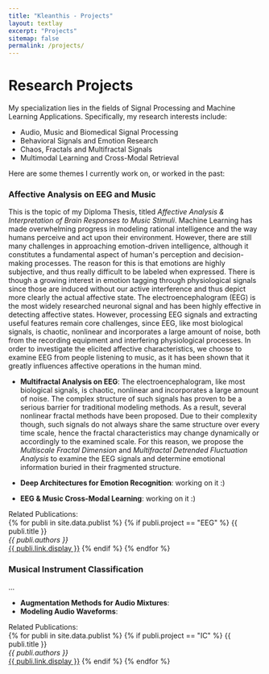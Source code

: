 ```yaml
---
title: "Kleanthis - Projects"
layout: textlay
excerpt: "Projects"
sitemap: false
permalink: /projects/
---
```


# Research Projects

My specialization lies in the fields of Signal Processing and Machine Learning Applications. Specifically, my research interests include:

* Audio, Music and Biomedical Signal Processing
* Behavioral Signals and Emotion Research
* Chaos, Fractals and Multifractal Signals
* Multimodal Learning and Cross-Modal Retrieval

Here are some themes I currently work on, or worked in the past:

### Affective Analysis on EEG and Music

This is the topic of my Diploma Thesis, titled *Affective Analysis & Interpretation of Brain Responses to Music Stimuli*. Machine Learning has made overwhelming progress in modeling rational intelligence and the way humans perceive and act upon their environment. However, there are still many challenges in approaching emotion-driven intelligence, although it constitutes a fundamental aspect of human's perception and decision-making processes. The reason for this is that emotions are highly subjective, and thus really difficult to be labeled when expressed. There is though a growing interest in emotion tagging through physiological signals since those are induced without our active interference and thus depict more clearly the actual affective state. The electroencephalogram (EEG) is the most widely researched neuronal signal and has been highly effective in detecting affective states. However, processing EEG signals and extracting useful features remain core challenges, since EEG, like most biological signals, is chaotic, nonlinear and incorporates a large amount of noise, both from the recording equipment and interfering physiological processes. In order to investigate the elicited affective characteristics, we choose to examine EEG from people listening to music, as it has been shown that it greatly influences affective operations in the human mind.

* **Multifractal Analysis on EEG**: The electroencephalogram, like most biological signals, is chaotic, nonlinear and incorporates a large amount of noise. The complex structure of such signals  has proven to be a serious barrier for traditional modeling methods. As a result, several nonlinear fractal methods have been proposed. Due to their complexity though, such signals do not always share the same structure over every time scale, hence the fractal characteristics may change dynamically or accordingly to the examined scale. For this reason, we propose the *Multiscale Fractal Dimension* and *Multifractal Detrended Fluctuation Analysis* to examine the EEG signals and determine emotional information buried in their fragmented structure.  

* **Deep Architectures for Emotion Recognition**: working on it :)  

* **EEG & Music Cross-Modal Learning**: working on it :)  

Related Publications:  
{% for publi in site.data.publist %}
{% if publi.project == "EEG" %}
  {{ publi.title }} <br />
  <em>{{ publi.authors }} </em><br /><a href="{{ publi.link.url }}">{{ publi.link.display }}</a>
{% endif %}
{% endfor %}

### Musical Instrument Classification

...
* **Augmentation Methods for Audio Mixtures**:
* **Modeling Audio Waveforms**:

Related Publications:  
{% for publi in site.data.publist %}
{% if publi.project == "IC" %}
  {{ publi.title }} <br />
  <em>{{ publi.authors }} </em><br /><a href="{{ publi.link.url }}">{{ publi.link.display }}</a>
{% endif %}
{% endfor %}
